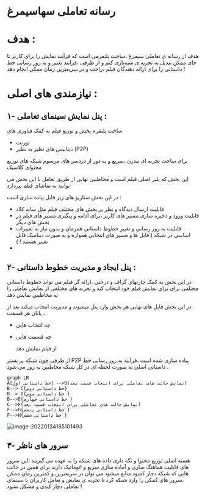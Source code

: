 # رسانه تعاملی سها‌سیمرغ



# هدف : 

هدف از رسانه ی تعاملی سیمرغ ،‌ساخت پلتفرمی است که فرآیند نمایش را برای کاربر تا جای ممکن تبدیل به تجربه ی شبه‌بازی کنم و از طرفی ،فرآیند تغییر و به روز رسانی خط داستانی را برای ارائه دهندگان فیلم ،‌راحت و در سریعترین زمان ممکن انجام دهد !

# نیازمندی های اصلی :

## ۱- پنل نمایش سینمای تعاملی :

 ساخت پلتفرم پخش و توزیع فیلم به کمک فناوری های 

- تورنت
- دیتابیس های نظیر به نظیر (P2P)

برای ساخت تجربه ای مدرن ،سریع و به دور از دردسر های مرسوم شبکه های توزیع محتوای کلاسیک

این بخش که پلیر اصلی فیلم است و مخاطبین نهایی از طریق تعامل با این بخش می توانند به تماشای فیلم بپردازد

در این بخش سناریو های زیر قایل پیاده سازی است :

- قابلیت ارسال دیدگاه و نظر بر بخش های مختلف فیلم مثل ساند کلاد
- قابلیت ورود و ذخیره سازی مسیر های کاربر ،برای ادامه و پیگیری مسیر های فیلم در بخش های دیگر
- قابلیت به روز رسانی و تغییر خطوط داستانی همزمان و بدون نیاز به تغییرات اساسی در شبکه ( فایل ها و مسیر های انتخابی همواره و به صورت دینامیک قابل تغییر هستند ! )
- 

## ۲- پنل ایجاد و مدیریت خطوط داستانی :

در این بخش به کمک چارتهای گراف و درختی ،‌ارائه گر فیلم می تواند خطوط داستانی مختلفی برای برای نمایش فیلم خود انتخاب کند و تجربه های مختلفی از نمایش تعاملی را به مخاطبین نمایش دهد

در این بخش فایل های نهایی هر بخش وارد پنل میشوند و مدیریت انتخاب میکند بعد از پایان هر قسمت ،‌

- چه انتخاب هایی

- چه قسمت هایی

  از فیلم نمایش دهد



از طرفی چون شبکه بر بستر P2P پیاده سازی شده است ،‌فرآیند به روز رسانی خط داستانی اصلی به صورت لحظه ای در کل شبکه مخاطبین به روز می شود .



```mermaid
graph LR
A[خط داستانی اول] -->B(نمایش حالت های تعاملی برای انتخاب قسمت بعد)
B--> C{خط داستانی دوم}
B--> D{خط داستانی سوم }
B-->E{خط داستانی چهارم }
C-->F(نمایش حالت های تعاملی برای انتخاب قسمت بعد)
F-->G{خط داستانی پنجم }
F-->H{خط داستانی ششم }
```



![image-20220124185101493](/home/ali/Projects/sohaSimorgh/chart.png)

## ۳- سرور های ناظر 

هسته اصلی توزیع محتوا و نگه داری داده های شبکه را به عهده می گیریند ،‌این سرور های قابلیت هماهنگ سازی و آماده سازی سریع و اتوماتیک دارند برای همین در حالت هایی که شبکه دچار کمبود منابع میشود می توان در سریعترین و کمترین زمان ممکن ،‌سرور های کمکی را وارد شبکه کرد تا تجربه ی نمایش و تعامل کاربران با سینمای تعاملی دچار کندی و مشکل نشود !
